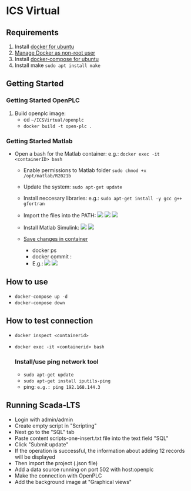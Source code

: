 # ICS Virtual

## Requirements
1. Install [docker for ubuntu](https://docs.docker.com/engine/install/ubuntu/)
2. [Manage Docker as non-root user](https://docs.docker.com/engine/install/linux-postinstall/)
3. Install [docker-compose for ubuntu](https://docs.docker.com/compose/install/)
4. Install make `sudo apt install make`

## Getting Started

  ### Getting Started OpenPLC
  1. Build openplc image: 
      * cd `~/ICSVirtual/openplc`
      * `docker build -t open-plc .`
  
  ### Getting Started Matlab

  - Open a bash for the Matlab container: e.g.: `docker exec -it <containerID> bash`
  
    - Enable permissions to Matlab folder `sudo chmod +x /opt/matlab/R2021b`
  
    - Update the system: `sudo apt-get update`
  
    - Install neccesary libraries: e.g.: `sudo apt-get install -y gcc g++ gfortran`
  
    - Import the files into the PATH:
      <img src="https://github.com/sfl0r3nz05/ICSVirtual/blob/main/images/simulink3.png">
      <img src="https://github.com/sfl0r3nz05/ICSVirtual/blob/main/images/simulink4.png">
      <img src="https://github.com/sfl0r3nz05/ICSVirtual/blob/main/images/simulink5.png">

    - Install Matlab Simulink:
      <img src="https://github.com/sfl0r3nz05/ICSVirtual/blob/main/images/simulink1.png">
      <img src="https://github.com/sfl0r3nz05/ICSVirtual/blob/main/images/simulink2.png">

    - [Save changes in container](https://www.mathworks.com/help/cloudcenter/ug/save-changes-in-containers.html)
        - docker ps
        - docker commit <containerID> <repository>:<tag>
        - E.g.:
              <img src="https://github.com/sfl0r3nz05/ICSVirtual/blob/main/images/snapshot1.png">
              <img src="https://github.com/sfl0r3nz05/ICSVirtual/blob/main/images/snapshot2.png">

## How to use
- `docker-compose up -d`
- `docker-compose down`

## How to test connection
- `docker inspect <containerid>`
- `docker exec -it <containerid> bash`
  
  ### Install/use ping network tool
    - `sudo apt-get update`
    - `sudo apt-get install iputils-ping`
    - ping: `e.g.: ping 192.168.144.3`

## Running Scada-LTS
- Login with admin/admin
- Create empty script in "Scripting"
- Next go to the "SQL" tab
- Paste content scripts-one-insert.txt file into the text field "SQL"
- Click "Submit update"
- If the operation is successful, the information about adding 12 records will be displayed
- Then import the project (.json file) 
- Add a data source running on port 502 with host:openplc
- Make the connection with OpenPLC
- Add the background image at "Graphical views"